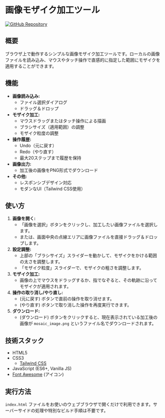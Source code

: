 # 画像モザイク加工ツール

[![GitHub Repository](https://img.shields.io/badge/GitHub-Repository-blue?logo=github)](https://github.com/noricha-vr/mosaic)

## 概要

ブラウザ上で動作するシンプルな画像モザイク加工ツールです。ローカルの画像ファイルを読み込み、マウスやタッチ操作で直感的に指定した範囲にモザイクを適用することができます。

## 機能

- **画像読み込み:**
    - ファイル選択ダイアログ
    - ドラッグ＆ドロップ
- **モザイク加工:**
    - マウスドラッグまたはタッチ操作による描画
    - ブラシサイズ（適用範囲）の調整
    - モザイク粒度の調整
- **操作履歴:**
    - Undo（元に戻す）
    - Redo（やり直す）
    - 最大20ステップまで履歴を保持
- **画像出力:**
    - 加工後の画像をPNG形式でダウンロード
- **その他:**
    - レスポンシブデザイン対応
    - モダンなUI（Tailwind CSS使用）

## 使い方

1.  **画像を開く:**
    - 「画像を選択」ボタンをクリックし、加工したい画像ファイルを選択します。
    - または、画面中央の点線エリアに画像ファイルを直接ドラッグ＆ドロップします。
2.  **設定調整:**
    - 上部の「ブラシサイズ」スライダーを動かして、モザイクをかける範囲の太さを調整します。
    - 「モザイク粒度」スライダーで、モザイクの粗さを調整します。
3.  **モザイク加工:**
    - 画像の上でマウスをドラッグするか、指でなぞると、その軌跡に沿ってモザイクが適用されます。
4.  **操作の取り消し/やり直し:**
    - <i class="fa-solid fa-rotate-left"></i> (元に戻す) ボタンで直前の操作を取り消せます。
    - <i class="fa-solid fa-rotate-right"></i> (やり直す) ボタンで取り消した操作を再度実行できます。
5.  **ダウンロード:**
    - <i class="fa-solid fa-download"></i> (ダウンロード) ボタンをクリックすると、現在表示されている加工後の画像が `mosaic_image.png` というファイル名でダウンロードされます。

## 技術スタック

-   HTML5
-   CSS3
    -   [Tailwind CSS](https://tailwindcss.com/)
-   JavaScript (ES6+, Vanilla JS)
-   [Font Awesome](https://fontawesome.com/) (アイコン)

## 実行方法

`index.html` ファイルをお使いのウェブブラウザで開くだけで利用できます。サーバーサイドの処理や特別なビルド手順は不要です。
